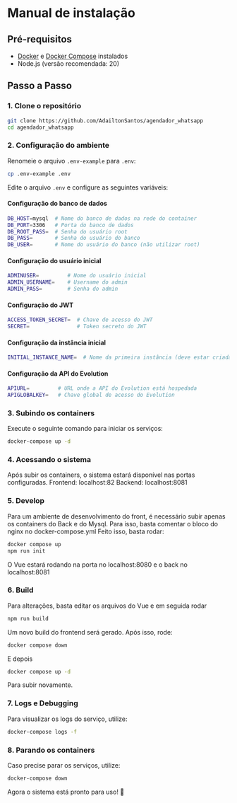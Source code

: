 # Manual de instalação

## Pré-requisitos

- [Docker](https://www.docker.com/get-started) e [Docker Compose](https://docs.docker.com/compose/install/) instalados
- Node.js (versão recomendada: 20)

## Passo a Passo

### 1. Clone o repositório
```sh
git clone https://github.com/AdailtonSantos/agendador_whatsapp
cd agendador_whatsapp
```

### 2. Configuração do ambiente
Renomeie o arquivo `.env-example` para `.env`:
```sh
cp .env-example .env
```

Edite o arquivo `.env` e configure as seguintes variáveis:

#### Configuração do banco de dados
```sh
DB_HOST=mysql  # Nome do banco de dados na rede do container
DB_PORT=3306   # Porta do banco de dados
DB_ROOT_PASS=  # Senha do usuário root
DB_PASS=       # Senha do usuário do banco
DB_USER=       # Nome do usuário do banco (não utilizar root)
```

#### Configuração do usuário inicial
```sh
ADMINUSER=         # Nome do usuário inicial
ADMIN_USERNAME=    # Username do admin
ADMIN_PASS=        # Senha do admin
```

#### Configuração do JWT
```sh
ACCESS_TOKEN_SECRET=  # Chave de acesso do JWT
SECRET=               # Token secreto do JWT
```

#### Configuração da instância inicial
```sh
INITIAL_INSTANCE_NAME=  # Nome da primeira instância (deve estar criada no Evolution)
```

#### Configuração da API do Evolution
```sh
APIURL=         # URL onde a API do Evolution está hospedada
APIGLOBALKEY=   # Chave global de acesso do Evolution
```

### 3. Subindo os containers
Execute o seguinte comando para iniciar os serviços:
```sh
docker-compose up -d
```

### 4. Acessando o sistema
Após subir os containers, o sistema estará disponível nas portas configuradas.
Frontend: localhost:82
Backend: localhost:8081

### 5. Develop
Para um ambiente de desenvolvimento do front, é necessário subir apenas os containers do Back e do Mysql.
Para isso, basta comentar o bloco do nginx no docker-compose.yml
Feito isso, basta rodar:
```sh
docker compose up
npm run init
```
O Vue estará rodando na porta no localhost:8080 e o back no localhost:8081

### 6. Build
Para alterações, basta editar os arquivos do Vue e em seguida rodar
```sh
npm run build
```
Um novo build do frontend será gerado.
Após isso, rode:
```sh
docker compose down
```
E depois
```sh
docker compose up -d
```
Para subir novamente.

### 7. Logs e Debugging
Para visualizar os logs do serviço, utilize:
```sh
docker-compose logs -f
```

### 8. Parando os containers
Caso precise parar os serviços, utilize:
```sh
docker-compose down
```

Agora o sistema está pronto para uso! 🚀

